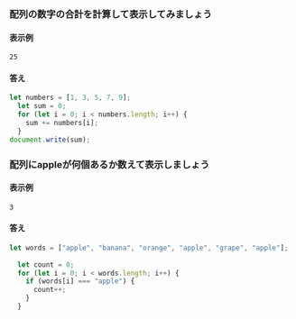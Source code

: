 
### 配列の数字の合計を計算して表示してみましょう

#### 表示例

`25`

#### 答え

```js
let numbers = [1, 3, 5, 7, 9];
  let sum = 0;
  for (let i = 0; i < numbers.length; i++) {
    sum += numbers[i];
  }
document.write(sum);
```

### 配列にappleが何個あるか数えて表示しましょう

#### 表示例

`3`

#### 答え

```js
let words = ["apple", "banana", "orange", "apple", "grape", "apple"];
 
  let count = 0;
  for (let i = 0; i < words.length; i++) {
    if (words[i] === "apple") {
      count++;
    }
  }
```
